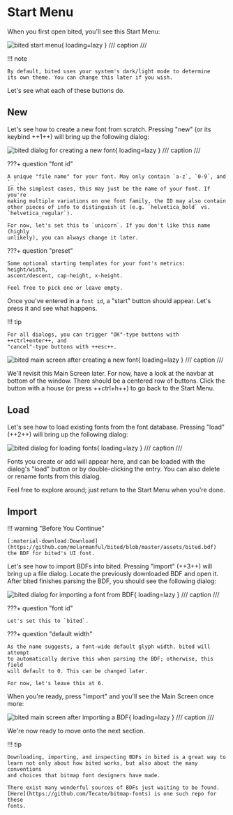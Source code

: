 # Start Menu

When you first open bited, you'll see this Start Menu:

![bited start menu](assets/start.png){ loading=lazy }
/// caption
///

!!! note

    By default, bited uses your system's dark/light mode to determine
    its own theme. You can change this later if you wish.

Let's see what each of these buttons do.

## New

Let's see how to create a new font from scratch. Pressing "new" (or its keybind
++1++) will bring up the following dialog:

![bited dialog for creating a new font](assets/new.png){ loading=lazy }
/// caption
///

???+ question "font id"

    A unique "file name" for your font. May only contain `a-z`, `0-9`, and `_`.
    In the simplest cases, this may just be the name of your font. If you're
    making multiple variations on one font family, the ID may also contain
    other pieces of info to distinguish it (e.g. `helvetica_bold` vs.
    `helvetica_regular`).

    For now, let's set this to `unicorn`. If you don't like this name (highly
    unlikely), you can always change it later.

???+ question "preset"

    Some optional starting templates for your font's metrics: height/width,
    ascent/descent, cap-height, x-height.

    Feel free to pick one or leave empty.

Once you've entered in a `font id`, a "start" button should appear. Let's press
it and see what happens.

!!! tip

    For all dialogs, you can trigger "OK"-type buttons with ++ctrl+enter++, and
    "cancel"-type buttons with ++esc++.

![bited main screen after creating a new font](assets/new-ed.png){ loading=lazy }
/// caption
///

We'll revisit this Main Screen later. For now, have a look at the navbar at
bottom of the window. There should be a centered row of buttons. Click the
button with a house (or press ++ctrl+h++) to go back to the Start Menu.

## Load

Let's see how to load existing fonts from the font database. Pressing "load"
(++2++) will bring up the following dialog:

![bited dialog for loading fonts](assets/load.png){ loading=lazy }
/// caption
///

Fonts you create or add will appear here, and can be loaded with the dialog's
"load" button or by double-clicking the entry. You can also delete or rename
fonts from this dialog.

Feel free to explore around; just return to the Start Menu when you're done.

## Import

!!! warning "Before You Continue"

    [:material-download:Download](https://github.com/molarmanful/bited/blob/master/assets/bited.bdf)
    the BDF for bited's UI font.

Let's see how to import BDFs into bited. Pressing "import" (++3++) will bring
up a file dialog. Locate the previously downloaded BDF and open it. After bited
finishes parsing the BDF, you should see the following dialog:

![bited dialog for importing a font from BDF](assets/import.png){ loading=lazy }
/// caption
///

???+ question "font id"

    Let's set this to `bited`.

???+ question "default width"

    As the name suggests, a font-wide default glyph width. bited will attempt
    to automatically derive this when parsing the BDF; otherwise, this field
    will default to 0. This can be changed later.

    For now, let's leave this at 6.

When you're ready, press "import" and you'll see the Main Screen once more:

![bited main screen after importing a BDF](assets/import-ed.png){ loading=lazy }
/// caption
///

We're now ready to move onto the next section.

!!! tip

    Downloading, importing, and inspecting BDFs in bited is a great way to
    learn not only about how bited works, but also about the many conventions
    and choices that bitmap font designers have made.

    There exist many wonderful sources of BDFs just waiting to be found.
    [Here](https://github.com/Tecate/bitmap-fonts) is one such repo for these
    fonts.
